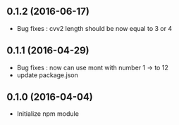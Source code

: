 ## 0.1.2 (2016-06-17)
- Bug fixes : cvv2 length should be now equal to 3 or 4

## 0.1.1 (2016-04-29)
- Bug fixes : now can use mont with number 1 -> to 12
- update package.json

## 0.1.0 (2016-04-04)
- Initialize npm module
